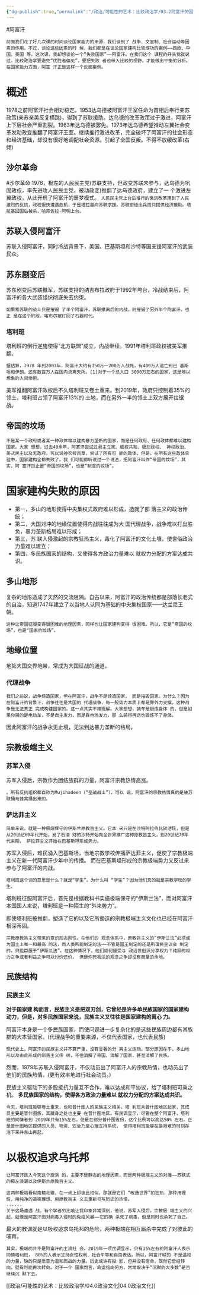 ```yaml
---
{"dg-publish":true,"permalink":"/政治/可能性的艺术：比较政治学/03.2阿富汗的国家建构/","dgPassFrontmatter":true}
---
```


#阿富汗
```
前面我们花了好几次课的时间谈论国家能力的来源，我们谈到了 战争、文官制、社会运动等因素的作用，不过，谈论这些因素的时 候，我们都是在谈论国家建构比较成功的案例——西欧、中国、美国 等。这次课，我却想谈论一个“失败国家”——阿富汗。在我们这个 课程的开头我就说过，比较政治学要避免“优胜者偏见”，要把失败 者也带入比较的视野，才能做出平衡的分析。在国家能力方面，阿富 汗正是这样一个反面案例。
```
# 概述
1978之前阿富汗社会相对稳定。1953达乌德被阿富汗王室任命为首相后奉行亲苏政策(亲苏亲美反复横跳)，得到了苏联援助。达乌德的改革政策过于激进，阿富汗上下层社会严重割裂。1963年达乌德被罢免。1973年达乌德希望推动左翼社会变革发动政变推翻了阿富汗王室。继续推行激进改革，完全破坏了阿富汗的社会形态和经济基础，却没有很好地调配社会资源。引起了全国反叛。不得不放缓改革(右倾)
## 沙尔革命
#沙尔革命
1978，极左的人民民主党(苏联支持，但政变苏联未参与，达乌德为巩固政权，率先进攻人民民主党，被动政变)推翻了达乌德政府，建立了一 个激进左翼政权，从此开启了阿富汗的噩梦模式。
`人民民主党上台后推行的激进改革遭到了人民激烈的反抗，政权很快遭遇危机，于是塔拉基向苏联求援。苏联拒绝出兵而只提供经济援助。塔拉基回国后被杀，哈菲佐拉·阿明上台。`
## 苏联入侵阿富汗
苏联入侵阿富汗，同时冷战背景下，美国、巴基斯坦和沙特等国支援阿富汗的武装民众。
## 苏东剧变后
苏东剧变后苏联撤军，苏联支持的纳吉布拉政府于1992年垮台，冷战结束后，阿富汗的各大武装组织彻底失去约束。
```
如果和苏联的战斗只是摧毁 了半个阿富汗，苏联撤离后的内战，则摧毁了另外半个阿富汗。也正 是在这个阶段，喀布尔被打回了石器时代。
```
### 塔利班
塔利班的倒行逆施使得“北方联盟”成立，内战继续。1991年塔利班政权被美军推翻。
```
据估算，1978 年到2001年，阿富汗大约有150万～200万人战死，有400万人逃亡到巴 基斯坦和伊朗，还有数百万人在国内流离失所。[1]对于一个总人口 3000万左右的国家，这是难以想象的人间惨剧。
```
美军推翻阿富汗政权后不久塔利班又卷土重来。到2019年，政府只控制着35%的领土，塔利班占领了阿富汗13%的 土地，而在另外一半的领土上双方展开拉锯战。
## 帝国的坟场
```
不是某一个政府或者某一种政体难以建构暴力垄断的国家，而是任何政府、任何政体都难以建构国家。大家 想想，过去40余年，阿富汗尝试过君主立宪、威权共和、极左政权、 神权政治、美式民主以及无政府，可以说神农尝百草，尝试了所有可 能的政体，但是，在所有这些政体实验中，国家建构全都失败了。我 们可能都听说过一个说法，把阿富汗叫作“帝国的坟场”，其实，阿 富汗岂止是“帝国的坟场”，也是“制度的坟场”。
```
# 国家建构失败的原因

- 第一，多山的地形使得中央集权式政府难以形成，造就了部 落主义的政治传统；
- 第二，大国对冲的地缘位置使得内战往往成为大 国代理战争，战争难以打出胜负，暴力垄断格局难以形成；
- 第三，苏 联入侵激起的宗教狂热主义，毒化了阿富汗的文化土壤，使世俗政治 力量难以建立；
- 第四，多民族国家的结构，又使得各方政治力量难以 就权力分配的方案达成共识。

## 多山地形
复杂的地形造成了天然的交流阻隔。自古以来，阿富汗的政治传统都是部落长老式的自治，知道1747年建立了以当地人认同为基础的中央集权国家——达兰尼王朝。
```
这种让帝国征服变得很困难的地理因素，同样也让国家建构变得 很困难。所以，它是“帝国的坟场”，也是“国家的坟场”。
```
## 地缘位置
地处大国交界地带，常成为大国征战的通道。
### 代理战争
```
我们之前说，战争缔造国家，但在阿富汗，战争不是缔造国家， 而是摧毁国家。为什么？因为在阿富汗的背景下，战争往往是大国的 代理战争，每一股势力本质上都是靠外力支撑，这种战争是无法真正 完成构建国家的。这一点其实不难理解。大家想想，骑车是锻炼身体 的，但是如果你骑的是电动车，不是自主发力，而是靠电池发力，那 么骑得再远也锻炼不了身体。
```
因此阿富汗的战争永无止境，无法到达暴力垄断的格局。

## 宗教极端主义
### 苏军入侵
苏军入侵后，宗教作为团结族群的力量，阿富汗宗教热情高涨。
```
。所有反抗组织都自称为Mujihadeen（“圣战战士”），可以 说，阿富汗的宗教热情真的是被苏联捅马蜂窝捅出来的。
```
### 萨达菲主义
```
简单来说，就是一种极端保守的伊斯兰原教旨主义。它本 来只是在沙特阿拉伯比较活跃，但是从20世纪60年代开始，发了石油 财的沙特开始向全世界推广这种原教旨主义，到20世纪70年代末期， 萨拉菲主义开始在巴基斯坦形成势力。
```
苏军入侵后，难民涌入巴基斯坦，当地宗教学校传播萨达菲主义，促使了宗教极端主义在新一代阿富汗少年中的传播。
而在巴基斯坦形成的宗教极端势力又反过来参与了阿富汗的内战。
```
塔利班这个词的意思是什么？就是“学生”。为什么叫 “学生”？因为他们真的就是宗教学校的学生。
```
塔利班征服阿富汗后，首先是根据教科书实施极端保守的“伊斯兰法”，而对阿富汗本国国人来说，塔利班是一种陌生的“外来势力”。

即使塔利班被推翻，塑造了它的以及它所塑造的宗教极端主义文化也已经在阿富汗根深蒂固。
```
宗教原教旨主义带来的意识形态刚性。在他们的 观念体系中，原教旨主义的“伊斯兰法”必须成为国土上唯一和最高 的法，而人类所能制定的法——不管是国王制定的还是所谓民主议会 制定的，只能臣服于“伊斯兰法”。在这种情况下，他们如何接受与 政治世俗派分享权力？纯粹的权力之争或者利益之争可以讨价还价， 但是你死我活的观念之争却没有商量的余地。
```
## 民族结构
### 民族主义
**对于国家建 构而言，民族主义是把双刃剑，它曾经是许多单民族国家的国家建构 动力，但是，对多民族国家来说，民族主义又往往是国家建构的离心 力。**

阿富汗本身是一个多民族国家，而使问题进一步复杂化的是这些民族周边都有其族群的大本营国家。(代理战争的重要来源，不仅代表国家，也代表民族)
```
现代史上，阿富汗的民族主义并不算严重，没有显著的分 离主义运动。部分原因在于，多山地形以及由此形成的部落主义传 统，不但消解了帝国、消解了国家，甚至消解了民族。
```
然而，1979年苏联入侵阿富汗，不仅动员出了阿富汗人的宗教热情，也动员出了他们的民族热情。(更有效率地进行社会动员。)

民族主义驱动下的多股抵抗力量互不合作，难以达成和平协议，给了塔利班可乘之机。
**多民族国家的结构，使得各方政治力量难以 就权力分配的方案达成共识。**
```
今天，塔利班能够卷土重来，也和普什图人的民族主义相关。塔 利班从普什图地区起家，其成员主要是普什图族，其藏身之处也主要 在普什图地区。有民调显示，尽管在整个阿富汗，塔利班的同情者到 2019年只有15%左右，但是在部分普什图省份，这个比例可以高达50% 左右。正是普什图地区提供的人员、物资、安全乃至心理支持系统， 使得塔利班能够在最艰难的时刻存活下来并东山再起。
```
# 以极权追求乌托邦

```
让阿富汗跌入今天这个旋涡 的，主要不是静态的地理因素，而是两种极端主义的对撞——苏联式 的极左浪潮以及伊斯兰原教旨主义。

这两种极端看似南辕北辙，在一点上却彼此相似，那就是它们 “改造世界”的狂热，那种用理性、用纯净的道德理想、用原教旨主 义去重新书写历史的热情。
......
关于这场遭遇 战，有个学者的比喻让我印象非常深刻，他说，苏军入侵后，宗教极 端主义的兴起，就像是阿富汗面对病毒入侵时的免疫风暴——它的确 杀死了病毒，但是同时也杀死了自己。
```
最大的教训就是以极权追求乌托邦的危险，两种极端在相互厮杀中完成了对彼此的哺育。
```
其实，极端的并不是阿富汗的主流社 会。2019年一项民调显示，只有15%左右的阿富汗人表示同情塔利班， 80%的人表示支持女性权利、社会平等和自由表达。所以，阿富汗缺的 不是温和的力量，缺的只是愿意为温和而战的力量。历史或许有投 影，但并没有宿命，既然它曾经转向，就有可能再次转向。对于一个 国家而言，命运指向何方，常常取决于“沉默的大多数”是否继续沉 默下去。
```
[[政治/可能性的艺术：比较政治学/04.0政治文化\|04.0政治文化]]